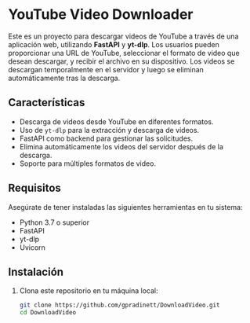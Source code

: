 # YouTube Video Downloader

Este es un proyecto para descargar videos de YouTube a través de una aplicación web, utilizando **FastAPI** y **yt-dlp**. Los usuarios pueden proporcionar una URL de YouTube, seleccionar el formato de video que desean descargar, y recibir el archivo en su dispositivo. Los videos se descargan temporalmente en el servidor y luego se eliminan automáticamente tras la descarga.

## Características

- Descarga de videos desde YouTube en diferentes formatos.
- Uso de `yt-dlp` para la extracción y descarga de videos.
- FastAPI como backend para gestionar las solicitudes.
- Elimina automáticamente los videos del servidor después de la descarga.
- Soporte para múltiples formatos de video.
  
## Requisitos

Asegúrate de tener instaladas las siguientes herramientas en tu sistema:

- Python 3.7 o superior
- FastAPI
- yt-dlp
- Uvicorn

## Instalación

1. Clona este repositorio en tu máquina local:

   ```bash
   git clone https://github.com/gpradinett/DownloadVideo.git
   cd DownloadVideo
